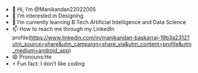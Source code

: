 - 👋 Hi, I’m @Manikandan22022005
- 👀 I’m interested in Designing 
- 🌱 I’m currently learning B.Tech.Artificial Intelligence and Data Science 
- 📫 How to reach me through my LinkedIn profile(https://www.linkedin.com/in/manikandan-baskarraj-19b3a2312?utm_source=share&utm_campaign=share_via&utm_content=profile&utm_medium=android_app)
- 😄 Pronouns:He
- ⚡ Fun fact: I don't like coding 

<!---
Manikandan22022005/Manikandan22022005 is a ✨ special ✨ repository because its `README.md` (this file) appears on your GitHub profile.
You can click the Preview link to take a look at your changes.
--->
